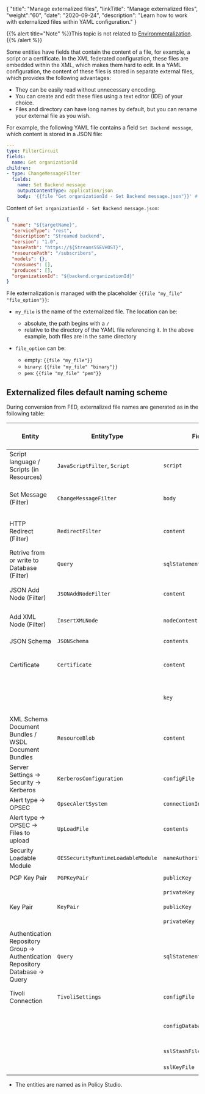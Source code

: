 {
"title": "Manage externalized files",
"linkTitle": "Manage externalized files",
"weight":"60",
"date": "2020-09-24",
"description": "Learn how to work with externalized files within YAML configuration."
}

{{% alert title="Note" %}}This topic is not related to [Environmentalization](/docs/apim_yamles/yamles_environmentalization).{{% /alert %}}

Some entities have fields that contain the content of a file, for example, a script or a certificate. In the XML federated configuration, these files are embedded within the XML, which makes them hard to edit. In a YAML configuration, the content of these files is stored in separate external files, which provides the following advantages:

* They can be easily read without unnecessary encoding.
* You can create and edit these files using a text editor (IDE) of your choice.
* Files and directory can have long names by default, but you can rename your external file as you wish.

For example, the following YAML file contains a field `Set Backend message`, which content is stored in a JSON file:

```yaml
---
type: FilterCircuit
fields:
  name: Get organizationId
children:
- type: ChangeMessageFilter
  fields:
    name: Set Backend message
    outputContentType: application/json
    body: '{{file "Get organizationId - Set Backend message.json"}}' # the message has been externalized
```

Content of `Get organizationId - Set Backend message.json`:

```json
{
  "name": "${targetName}",
  "serviceType": "rest",
  "description": "Streamed backend",
  "version": "1.0",
  "basePath": "https://${StreamsSSEVHOST}",
  "resourcePath": "/subscribers",
  "models": {},
  "consumes": [],
  "produces": [],
  "organizationId": "${backend.organizationId}"
}
```

File externalization is managed with the placeholder `{{file "my_file" "file_option"}}`:

* `my_file` is the name of the externalized file. The location can be:
    * absolute, the path begins with a `/`
    * relative to the directory of the YAML file referencing it. In the above example, both files are in the same directory

* `file_option` can be:
    * empty: `{{file "my_file"}}`
    * `binary`: `{{file "my_file" "binary"}}`
    * `pem`: `{{file "my_file" "pem"}}`

## Externalized files default naming scheme

During conversion from FED, externalized file names are generated as in the following table:

| Entity | EntityType | Field | file_option | Externalized file default name scheme | Possible extensions | Additional rules | Environmentalization possible inside file content |
| --- | --- | --- | --- | --- | --- | --- | --- |
| Script language / Scripts (in Resources) | `JavaScriptFilter`, `Script` | `script` | N/A | `<Parent entity>-Files/<entity field "name">` | `.groovy`, `.js`, `.nashorn.js`, `.py` |  | Yes |
| Set Message (Filter) | `ChangeMessageFilter` | `body` | N/A | `<Parent entity>-Files/<entity field "name">` | `.json`, `.html`, `.xml`, `.txt` | Extension depends on content type content. | Yes |
| HTTP Redirect (Filter) | `RedirectFilter` | `content` | N/A | `<Parent entity>-Files/<entity field "name">` | `.json`, `.html`, `.xml`, `.txt` | Extension depends on content type content. | Yes |
| Retrive from or write to Database  (Filter) | `Query` | `sqlStatement` | N/A | `<Parent entity>-Files/<entity field "name">` | `.sql` |  | Yes |
| JSON Add Node (Filter) | `JSONAddNodeFilter` | `content` | N/A | `<Parent entity>-Files/<entity field "name">` | `.json` |  | Yes |
| Add XML Node (Filter) | `InsertXMLNode` | `nodeContent` | N/A | `<Parent entity>-Files/<entity field "name">` | `.xml` |  | Yes |
| JSON Schema | `JSONSchema` | `contents` | N/A | `<entity field "name">` | `.json` |  | Yes |
| Certificate | `Certificate` | `content` | `pem` or N/A depending on the content | `<entity field "dname">-cert` | `.pem` | [How to add a new certificate](/docs/apim_yamles/yamles_edit/#add-a-new-certificate-and-private-key-to-a-yaml-configuration) | No |
|             |               | `key` | `pem` or N/A depending on the content | `<entity field "dname">-key` | `.pem` | [How to add a private key](/docs/apim_yamles/yamles_edit/#add-a-new-certificate-and-private-key-to-a-yaml-configuration) | No |
| XML Schema Document Bundles / WSDL Document Bundles | `ResourceBlob` | `content` | `binary` | `<entity fields "ID">` (generated by Policy Studio but can be manually set) | `.xsd`, `.dtd`, `.wsdl` | Extension depends on content on type | No |
| Server Settings → Security → Kerberos  | `KerberosConfiguration` | `configFile` | N/A | `<entity fields "name">` | `.krb5.conf` |  | No |
| Alert type → OPSEC | `OpsecAlertSystem` | `connectionInfo` | N/A | `<entity fields "name">` | `.conf` |  | No |
| Alert type → OPSEC → Files to upload | `UpLoadFile` | `contents` | `binary` | `upload-files/<entity fields "name">` | n/a | | No |
| Security Loadable Module | `OESSecurityRuntimeLoadableModule` | `nameAuthorityDefinition` | N/A | `<entity fields "name">` | `.xml` | | No |
| PGP Key Pair | `PGPKeyPair` | `publicKey` | `binary`   | `<entity field "alias">-pub` | `.crt` |  | No |
|              |            | `privateKey` | `binary` | `<entity field "alias">-sec` | `.asc` |  | No |
| Key Pair | `KeyPair` | `publicKey` | `binary` | `<entity field "alias">` | `.pub` |  | No |
|          |         | `privateKey` | `binary` | `<entity field "alias">` | `.pem` |  | No |
| Authentication Repository Group → Authentication Repository Database → Query   | `Query` | `sqlStatement` | N/A  | `<Grand Parent entity field "name">/<Parent entity field "name"> - <entity field "name">` | `.sql` |  | No |
| Tivoli Connection | `TivoliSettings` | `configFile` | N/A         | `<entity field "name">` | `.conf` | Tivoli configuration File                        | No |
|                   |                | `configDatabaseFile` | `binary` | `<entity field "name">` | `.db.conf`   | Tivoli Configuration Database File. | No |
|                   |                | `sslStashFile` | `binary` | `<entity field "name">` | `.ssl.key`   | SSL Stash file                      | No |
|                   |                | `sslKeyFile` | `binary` | `<entity field "name">` | `.ssl.stash` | SSL Key file                        | No |

* The entities are named as in Policy Studio.
